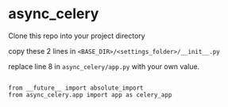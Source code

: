 # async_celery

Clone this repo into your project directory

copy these 2 lines in `<BASE_DIR>/<settings_folder>/__init__.py`

replace line 8 in `async_celery/app.py` with your own value.

<pre>
<code>
from __future__ import absolute_import
from async_celery.app import app as celery_app
</code>
</pre>
